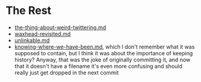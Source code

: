 # The Rest

- [the-thing-about-weird-twittering.md][]
- [waxhead-revisited.md][]
- [unlinkable.md][]
- [knowing-where-we-have-been.md][], which I don't remember what it was supposed to contain, but I think it was about the importance of keeping history? Anyway, that was the joke of originally committing it, and now that it doesn't have a filename it's even more confusing and should really just get dropped in the next commit

[the-thing-about-weird-twittering.md]: 8c57e9e9-4016-4445-9dc7-4c10cf6b5854.md
[waxhead-revisited.md]: b88b515a-f237-4ee3-be29-ec06385544a6.md
[unlinkable.md]: 9c9d521c-9254-443f-8627-00bab349928f.md
[knowing-where-we-have-been.md]: 3e1be44c-150f-4e88-a109-88a1ed90a56c.md
